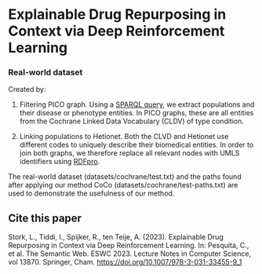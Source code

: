 # Explainable Drug Repurposing in Context via Deep Reinforcement Learning

### Real-world dataset
Created by: 
1. Filtering PICO graph. Using a [SPARQL query](https://github.com/lisestork/coco/blob/master/queries/filteringPICOquery.txt), we extract populations and
their disease or phenotype entities. In PICO graphs, these are all entities from the Cochrane Linked Data Vocabulary (CLDV) of type condition.

2. Linking populations to Hetionet. Both the CLVD and Hetionet use different codes to uniquely describe their biomedical entities. In order to join both
graphs, we therefore replace all relevant nodes with UMLS identifiers using [RDFpro](https://github.com/lisestork/coco/blob/master/preprocessing/aggregate_and_process.sh).

The real-world dataset (datasets/cochrane/test.txt) and the paths found after applying our method CoCo (datasets/cochrane/test-paths.txt) are used to demonstrate the usefulness of our method. 

## Cite this paper
Stork, L., Tiddi, I., Spijker, R., ten Teije, A. (2023). Explainable Drug Repurposing in Context via Deep Reinforcement Learning. In: Pesquita, C., et al. The Semantic Web. ESWC 2023. Lecture Notes in Computer Science, vol 13870. Springer, Cham. https://doi.org/10.1007/978-3-031-33455-9_1
